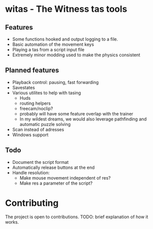 # witas - The Witness tas tools

## Features
- Some functions hooked and output logging to a file.
- Basic automation of the movement keys
- Playing a tas from a script input file
- Extremely minor modding used to make the physics consistent

## Planned features
- Playback control: pausing, fast forwarding
- Savestates
- Various utilites to help with tasing
    - Huds
    - routing helpers
    - freecam/noclip?
    - probably will have some feature overlap with the trainer
    - In my wildest dreams, we would also leverage pathfinding and automatic puzzle solving
- Scan instead of adresses
- Windows support

## Todo
- Document the script format
- Automatically release buttons at the end
- Handle resolution:
    - Make mouse movement independent of res?
    - Make res a parameter of the script?

# Contributing
The project is open to contributions. TODO: brief explanation of how it works.
